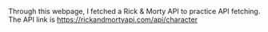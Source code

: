 Through this webpage, I fetched a Rick & Morty API  to practice API fetching. The API link is https://rickandmortyapi.com/api/character
